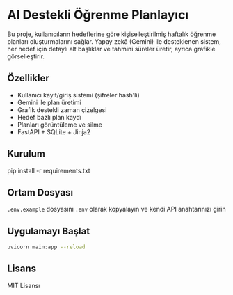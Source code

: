 # AI Destekli Öğrenme Planlayıcı

Bu proje, kullanıcıların hedeflerine göre kişiselleştirilmiş haftalık öğrenme planları oluşturmalarını sağlar. Yapay zekâ (Gemini) ile desteklenen sistem, her hedef için detaylı alt başlıklar ve tahmini süreler üretir, ayrıca grafikle görselleştirir.

## Özellikler

- Kullanıcı kayıt/giriş sistemi (şifreler hash'li)
- Gemini ile plan üretimi
- Grafik destekli zaman çizelgesi
- Hedef bazlı plan kaydı
- Planları görüntüleme ve silme
- FastAPI + SQLite + Jinja2

## Kurulum

pip install -r requirements.txt

## Ortam Dosyası

`.env.example` dosyasını `.env` olarak kopyalayın ve kendi API anahtarınızı girin



## Uygulamayı Başlat

```bash
uvicorn main:app --reload
```

## Lisans

MIT Lisansı
